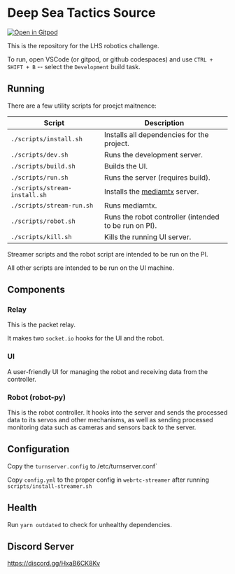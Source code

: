 # Deep Sea Tactics Source

[![Open in Gitpod](https://gitpod.io/button/open-in-gitpod.svg)](https://github.com/LeoDog896/Landstown-Robotics-Challenge)

This is the repository for the LHS robotics challenge.

To run, open VSCode (or gitpod, or github codespaces) and use `CTRL + SHIFT + B` -- select the `Development` build task.

## Running

There are a few utility scripts for proejct maitnence:

| Script                        | Description                                                        |
| ----------------------------- | ------------------------------------------------------------------ |
| `./scripts/install.sh`        | Installs all dependencies for the project.                         |
| `./scripts/dev.sh`            | Runs the development server.                                       |
| `./scripts/build.sh`          | Builds the UI.                                                     |
| `./scripts/run.sh`            | Runs the server (requires build).                                  |
| `./scripts/stream-install.sh` | Installs the [mediamtx](https://github.com/aler9/mediamtx) server. |
| `./scripts/stream-run.sh`     | Runs mediamtx.                                                     |
| `./scripts/robot.sh`          | Runs the robot controller (intended to be run on PI).              |
| `./scripts/kill.sh`           | Kills the running UI server.                                       |

Streamer scripts and the robot script are intended to be run on the PI.

All other scripts are intended to be run on the UI machine.

## Components

### Relay

This is the packet relay.

It makes two `socket.io` hooks for the UI and the robot.

### UI

A user-friendly UI for managing the robot and receiving data from the controller.

### Robot (robot-py)

This is the robot controller. It hooks into the server and sends the processed data to its servos and other mechanisms, as well as sending processed monitoring data such as cameras and sensors back to the server.

## Configuration

Copy the `turnserver.config` to /etc/turnserver.conf`

Copy `config.yml` to the proper config in `webrtc-streamer` after running `scripts/install-streamer.sh`

## Health

Run `yarn outdated` to check for unhealthy dependencies.

## Discord Server

https://discord.gg/HxaB6CK8Kv
